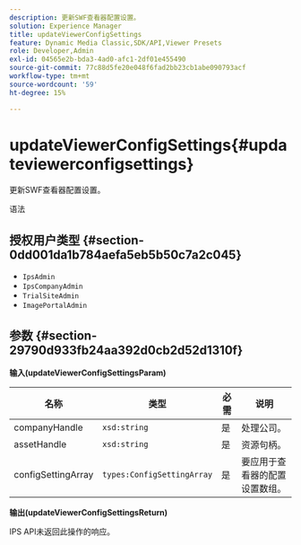 ```yaml
---
description: 更新SWF查看器配置设置。
solution: Experience Manager
title: updateViewerConfigSettings
feature: Dynamic Media Classic,SDK/API,Viewer Presets
role: Developer,Admin
exl-id: 04565e2b-bda3-4ad0-afc1-2df01e455490
source-git-commit: 77c88d5fe20e048f6fad2bb23cb1abe090793acf
workflow-type: tm+mt
source-wordcount: '59'
ht-degree: 15%

---
```


# updateViewerConfigSettings{#updateviewerconfigsettings}

更新SWF查看器配置设置。

语法

## 授权用户类型 {#section-0dd001da1b784aefa5eb5b50c7a2c045}

* `IpsAdmin`
* `IpsCompanyAdmin`
* `TrialSiteAdmin`
* `ImagePortalAdmin`

## 参数 {#section-29790d933fb24aa392d0cb2d52d1310f}

**输入(updateViewerConfigSettingsParam)**

| 名称 | 类型 | 必需 | 说明 |
|---|---|---|---|
| companyHandle | `xsd:string` | 是 | 处理公司。 |
| assetHandle | `xsd:string` | 是 | 资源句柄。 |
| configSettingArray | `types:ConfigSettingArray` | 是 | 要应用于查看器的配置设置数组。 |

**输出(updateViewerConfigSettingsReturn)**

IPS API未返回此操作的响应。
